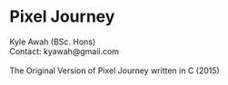 # Pixel Journey
<p>
Kyle Awah (BSc. Hons)
<br>
Contact: kyawah@gmail.com
<br><br>
The Original Version of Pixel Journey written in C (2015)
</p>
